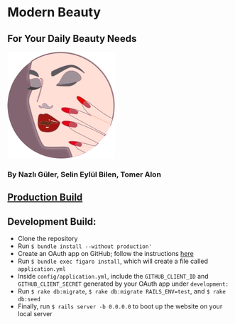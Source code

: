 # Modern Beauty
## For Your Daily Beauty Needs
![](https://raw.githubusercontent.com/nazliguler1/modern_beauty/main/app/assets/images/logo.png)
### By Nazlı Güler, Selin Eylül Bilen, Tomer Alon

## [Production Build](https://tranquil-taiga-59213.herokuapp.com/)

## Development Build:
- Clone the repository
- Run `$ bundle install --without production'`
- Create an OAuth app on GitHub; follow the instructions [here](https://docs.github.com/en/developers/apps/building-oauth-apps/creating-an-oauth-app)
- Run `$ bundle exec figaro install`, which will create a file called `application.yml`
- Inside `config/application.yml`, include the `GITHUB_CLIENT_ID` and `GITHUB_CLIENT_SECRET` generated by your OAuth app under `development:`
- Run `$ rake db:migrate`, `$ rake db:migrate RAILS_ENV=test`, and `$ rake db:seed`
- Finally, run `$ rails server -b 0.0.0.0` to boot up the website on your local server
